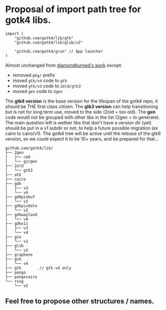 # Proposal of import path tree for gotk4 libs.

```
import (
	"github.com/gotk4/lib/gtk"
	"github.com/gotk4/lib/glib/v2"

	"github.com/gotk4/grun" // App launcher
)
```

Almost unchanged from [diamondburned's work](github.com/diamondburned/gotk4/pkg) except:
* removed `pkg/` prefix
* moved `gtk/v4` code to `gtk`
* moved `gtk/v3` code to `2old/gtk3`
* moved `gen` code to `2gen`


The **gtk4 version** is the base version for the lifespan of the gotk4 repo, it should be THE first class citizen.
The **gtk3 version** can help transitioning but is not for long term use, moved to the side (2old = too old).
The **gen** code would not be grouped with other libs in the list (2gen = to generate).
The main question left is wether libs that don't have a version dir (yet) should be put in a v1 subdir or not, to help a future possible migration (ex cairo to cairo/v1). The gotk4 tree will be active until the release of the gtk6 version, so we could expect it to be 10+ years, and be prepared for that...

```
github.com/gotk4/lib/
├── 2gen
│   ├── cmd
│   └── girgen
├── 2old
│   └── gtk3
├── atk
├── cairo
├── gdk
│   ├── v3
│   └── v4
├── gdkpixbuf
│   └── v2
├── gdkpixdata
│   └── v2
├── gdkwayland
│   └── v4
├── gdkx11
│   ├── v3
│   └── v4
├── gio
│   └── v2
├── glib
│   └── v2
├── graphene
├── gsk
│   └── v4
├── gtk        // gtk v4 only
├── pango
├── pangocairo
└── rsvg
    └── v2
```

## Feel free to propose other structures / names.
